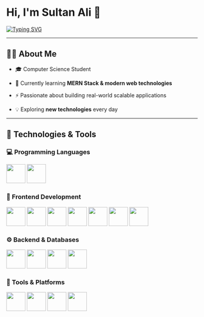 # Hi, I'm Sultan Ali 👋  



[![Typing SVG](https://readme-typing-svg.herokuapp.com?size=22&width=850&duration=3000&center=true&lines=Computer+Science+Student;Full+Stack+Developer+in+the+making;MERN+Stack+Learner;Passionate+about+building+scalable+apps)](https://git.io/typing-svg)



---



## 👨‍💻 About Me  

- 🎓 Computer Science Student  

- 🌱 Currently learning **MERN Stack & modern web technologies**  

- ⚡ Passionate about building real-world scalable applications  

- 💡 Exploring **new technologies** every day  



---

## 🚀 Technologies & Tools  

### 💻 Programming Languages  

<p align="left">

  <img src="https://cdn.jsdelivr.net/gh/devicons/devicon/icons/c/c-original.svg" width="50px"/>

  <img src="https://cdn.jsdelivr.net/gh/devicons/devicon/icons/cplusplus/cplusplus-original.svg" width="50px"/>

</p>



### 🎨 Frontend Development  

<p align="left">

  <img src="https://cdn.jsdelivr.net/gh/devicons/devicon/icons/html5/html5-original.svg" width="50px"/>

  <img src="https://cdn.jsdelivr.net/gh/devicons/devicon/icons/css3/css3-original.svg" width="50px"/>

  <img src="https://cdn.jsdelivr.net/gh/devicons/devicon/icons/bootstrap/bootstrap-original.svg" width="50px"/>

<img src="https://cdn.jsdelivr.net/gh/devicons/devicon@latest/icons/tailwindcss/tailwindcss-original.svg" width="50px"/>

  <img src="https://cdn.jsdelivr.net/gh/devicons/devicon/icons/javascript/javascript-original.svg" width="50px"/>

  <img src="https://cdn.jsdelivr.net/gh/devicons/devicon/icons/react/react-original.svg" width="50px"/>

  <img src="https://cdn.jsdelivr.net/gh/devicons/devicon/icons/nextjs/nextjs-original.svg" width="50px"/>

</p>



### ⚙️ Backend & Databases  

<p align="left">

  <img src="https://cdn.jsdelivr.net/gh/devicons/devicon/icons/nodejs/nodejs-original.svg" width="50px"/>

<img src="https://cdn.jsdelivr.net/gh/devicons/devicon/icons/express/express-original.svg" width="50px"/>

  <img src="https://cdn.jsdelivr.net/gh/devicons/devicon/icons/mongodb/mongodb-original.svg" width="50px"/>

  <img src="https://cdn.jsdelivr.net/gh/devicons/devicon/icons/mysql/mysql-original.svg" width="50px"/>

</p>



### 🧰 Tools & Platforms  

<p align="left">

  <img src="https://cdn.jsdelivr.net/gh/devicons/devicon/icons/git/git-original.svg" width="50px"/>

<img src="https://cdn.jsdelivr.net/gh/devicons/devicon/icons/github/github-original.svg" width="50px"/>

  <img src="https://cdn.jsdelivr.net/gh/devicons/devicon/icons/vscode/vscode-original.svg" width="50px"/>

  <img src="https://cdn.jsdelivr.net/gh/devicons/devicon/icons/npm/npm-original-wordmark.svg" width="50px"/>

</p>
